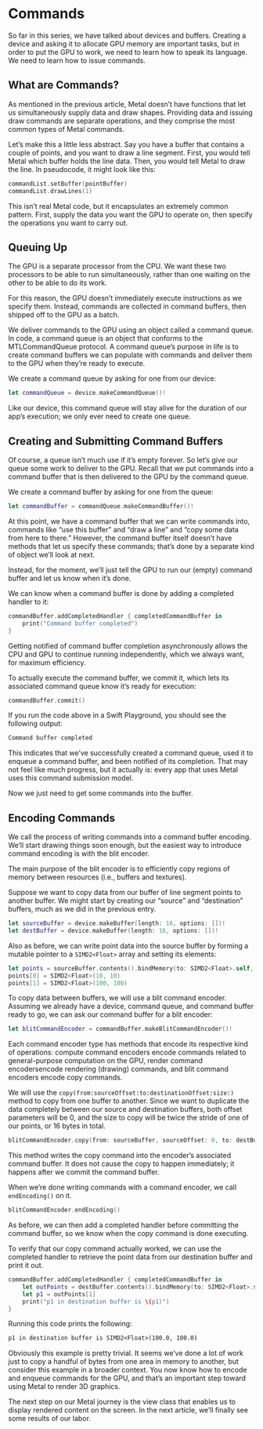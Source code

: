 # Commands

So far in this series, we have talked about devices and buffers. Creating a device and asking it to allocate GPU memory are important tasks, but in order to put the GPU to work, we need to learn how to speak its language. We need to learn how to issue commands.

## What are Commands?

As mentioned in the previous article, Metal doesn’t have functions that let us simultaneously supply data and draw shapes. Providing data and issuing draw commands are separate operations, and they comprise the most common types of Metal commands.

Let’s make this a little less abstract. Say you have a buffer that contains a couple of points, and you want to draw a line segment. First, you would tell Metal which buffer holds the line data. Then, you would tell Metal to draw the line. In pseudocode, it might look like this:

```Swift
commandList.setBuffer(pointBuffer)
commandList.drawLines(1)
```

This isn’t real Metal code, but it encapsulates an extremely common pattern. First, supply the data you want the GPU to operate on, then specify the operations you want to carry out.

## Queuing Up

The GPU is a separate processor from the CPU. We want these two processors to be able to run simultaneously, rather than one waiting on the other to be able to do its work.

For this reason, the GPU doesn’t immediately execute instructions as we specify them. Instead, commands are collected in command buffers, then shipped off to the GPU as a batch.

We deliver commands to the GPU using an object called a command queue. In code, a command queue is an object that conforms to the MTLCommandQueue protocol. A command queue’s purpose in life is to create command buffers we can populate with commands and deliver them to the GPU when they’re ready to execute.

We create a command queue by asking for one from our device:

```Swift
let commandQueue = device.makeCommandQueue()!
```

Like our device, this command queue will stay alive for the duration of our app’s execution; we only ever need to create one queue.

## Creating and Submitting Command Buffers

Of course, a queue isn’t much use if it’s empty forever. So let’s give our queue some work to deliver to the GPU. Recall that we put commands into a command buffer that is then delivered to the GPU by the command queue.

We create a command buffer by asking for one from the queue:

```Swift
let commandBuffer = commandQueue.makeCommandBuffer()!
```

At this point, we have a command buffer that we can write commands into, commands like “use this buffer” and “draw a line” and “copy some data from here to there.” However, the command buffer itself doesn’t have methods that let us specify these commands; that’s done by a separate kind of object we’ll look at next.

Instead, for the moment, we’ll just tell the GPU to run our (empty) command buffer and let us know when it’s done.

We can know when a command buffer is done by adding a completed handler to it:

```Swift
commandBuffer.addCompletedHandler { completedCommandBuffer in
    print("Command buffer completed")
}
```

Getting notified of command buffer completion asynchronously allows the CPU and GPU to continue running independently, which we always want, for maximum efficiency.

To actually execute the command buffer, we commit it, which lets its associated command queue know it’s ready for execution:

```Swift
commandBuffer.commit()
```

If you run the code above in a Swift Playground, you should see the following output:

```cmd
Command buffer completed
```

This indicates that we’ve successfully created a command queue, used it to enqueue a command buffer, and been notified of its completion. That may not feel like much progress, but it actually is: every app that uses Metal uses this command submission model.

Now we just need to get some commands into the buffer.

## Encoding Commands

We call the process of writing commands into a command buffer encoding. We’ll start drawing things soon enough, but the easiest way to introduce command encoding is with the blit encoder.

The main purpose of the blit encoder is to efficiently copy regions of memory between resources (i.e., buffers and textures).

Suppose we want to copy data from our buffer of line segment points to another buffer. We might start by creating our “source” and “destination” buffers, much as we did in the previous entry.

```Swift
let sourceBuffer = device.makeBuffer(length: 16, options: [])!
let destBuffer = device.makeBuffer(length: 16, options: [])!
```

Also as before, we can write point data into the source buffer by forming a mutable pointer to a `SIMD2<Float>` array and setting its elements:

```Swift
let points = sourceBuffer.contents().bindMemory(to: SIMD2<Float>.self, capacity: 2)
points[0] = SIMD2<Float>(10, 10)
points[1] = SIMD2<Float>(100, 100)
```

To copy data between buffers, we will use a blit command encoder. Assuming we already have a device, command queue, and command buffer ready to go, we can ask our command buffer for a blit encoder:

```Swift
let blitCommandEncoder = commandBuffer.makeBlitCommandEncoder()!
```

Each command encoder type has methods that encode its respective kind of operations: compute command encoders encode commands related to general-purpose computation on the GPU, render command encodersencode rendering (drawing) commands, and blit command encoders encode copy commands.

We will use the `copy(from:sourceOffset:to:destinationOffset:size:)` method to copy from one buffer to another. Since we want to duplicate the data completely between our source and destination buffers, both offset parameters will be 0, and the size to copy will be twice the stride of one of our points, or 16 bytes in total.

```Swift
blitCommandEncoder.copy(from: sourceBuffer, sourceOffset: 0, to: destBuffer, destinationOffset: 0, size: MemoryLayout<SIMD2<Float>>.stride * 2)
```

This method writes the copy command into the encoder’s associated command buffer. It does not cause the copy to happen immediately; it happens after we commit the command buffer.

When we’re done writing commands with a command encoder, we call `endEncoding()` on it.

```Swift
blitCommandEncoder.endEncoding()
```

As before, we can then add a completed handler before committing the command buffer, so we know when the copy command is done executing.

To verify that our copy command actually worked, we can use the completed handler to retrieve the point data from our destination buffer and print it out.

```Swift
commandBuffer.addCompletedHandler { completedCommandBuffer in
    let outPoints = destBuffer.contents().bindMemory(to: SIMD2<Float>.self, capacity: 2)
    let p1 = outPoints[1]
    print("p1 in destination buffer is \(p1)")
}
```

Running this code prints the following:

```cmd
p1 in destination buffer is SIMD2<Float>(100.0, 100.0)
```

Obviously this example is pretty trivial. It seems we’ve done a lot of work just to copy a handful of bytes from one area in memory to another, but consider this example in a broader context. You now know how to encode and enqueue commands for the GPU, and that’s an important step toward using Metal to render 3D graphics.

The next step on our Metal journey is the view class that enables us to display rendered content on the screen. In the next article, we’ll finally see some results of our labor.